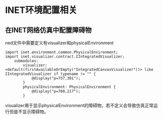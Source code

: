 # INET环境配置相关
## 在INET网络仿真中配置障碍物
ned文件中需要定义有visualizer和physicalEnvironment
```
import inet.environment.common.PhysicalEnvironment;
import inet.visualizer.contract.IIntegratedVisualizer;
    submodules:
        visualizer: <default(firstAvailableOrEmpty("IntegratedCanvasVisualizer"))> like IIntegratedVisualizer if typename != "" {
            @display("p=757,301");
        }
        physicalEnvironment: PhysicalEnvironment {
            @display("p=760,217");
        }
```
visualizer用于显示physicalEnvironment的障碍物，若不定义会导致仿真正常运行但是不显示障碍物。